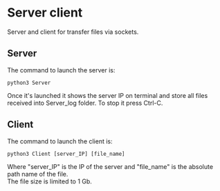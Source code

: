 # Server client
Server and client for transfer files via sockets.
## Server
The command to launch the server is:
```
python3 Server
```
Once it's launched it shows the server IP on terminal and store all files received into Server_log folder. To stop it 
press Ctrl-C.
## Client
The command to launch the client is:
``` 
python3 Client [server_IP] [file_name]
```
Where "server_IP" is the IP of the server and "file_name" is the absolute path name of the file. \
The file size is limited to 1 Gb.